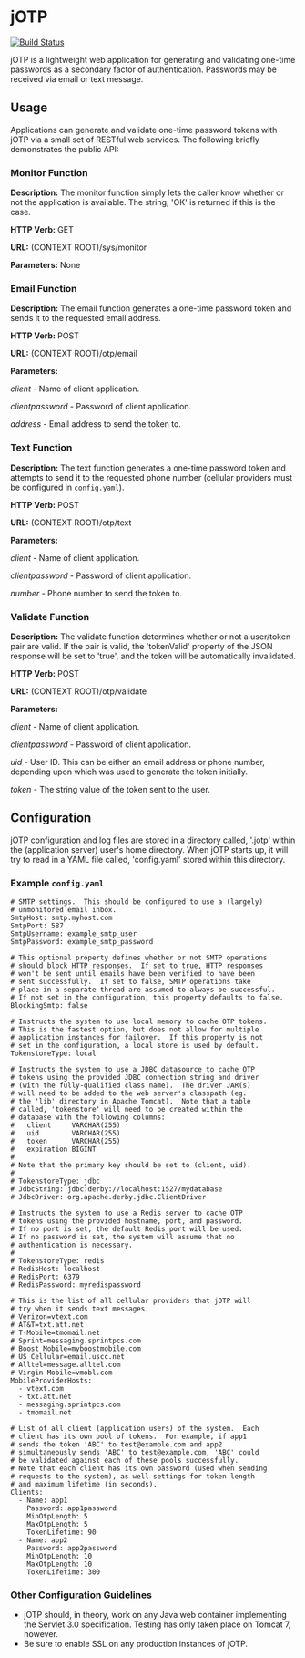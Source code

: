 # jOTP

[![Build Status](https://travis-ci.org/upcrob/jOTP.png)](https://travis-ci.org/upcrob/jOTP)

jOTP is a lightweight web application for generating and validating one-time passwords as a secondary factor of authentication.
Passwords may be received via email or text message.

## Usage

Applications can generate and validate one-time password tokens with jOTP via a small set of RESTful web services.  The following
briefly demonstrates the public API:

### Monitor Function

**Description:** The monitor function simply lets the caller know whether or not the application is available.  The string, 'OK'
is returned if this is the case.

**HTTP Verb:** GET

**URL:** (CONTEXT ROOT)/sys/monitor

**Parameters:** None

### Email Function

**Description:** The email function generates a one-time password token and sends it to the requested email address.

**HTTP Verb:** POST

**URL:** (CONTEXT ROOT)/otp/email

**Parameters:**

*client* - Name of client application.

*clientpassword* - Password of client application.

*address* - Email address to send the token to.

### Text Function

**Description:** The text function generates a one-time password token and attempts to send it to the requested phone
number (cellular providers must be configured in `config.yaml`).

**HTTP Verb:** POST

**URL:** (CONTEXT ROOT)/otp/text

**Parameters:**

*client* - Name of client application.

*clientpassword* - Password of client application.

*number* - Phone number to send the token to.

### Validate Function

**Description:** The validate function determines whether or not a user/token pair are valid.  If the pair is valid,
the 'tokenValid' property of the JSON response will be set to 'true', and the token will be automatically invalidated.

**HTTP Verb:** POST

**URL:** (CONTEXT ROOT)/otp/validate

**Parameters:**

*client* - Name of client application.

*clientpassword* - Password of client application.

*uid* - User ID.  This can be either an email address or phone number, depending upon which was used to generate the
token initially.

*token* - The string value of the token sent to the user.

## Configuration

jOTP configuration and log files are stored in a directory called, '.jotp' within the (application server) user's
home directory.  When jOTP starts up, it will try to read in a YAML file called, 'config.yaml' stored within
this directory.

### Example `config.yaml`

	# SMTP settings.  This should be configured to use a (largely)
	# unmonitored email inbox.
	SmtpHost: smtp.myhost.com
	SmtpPort: 587
	SmtpUsername: example_smtp_user
	SmtpPassword: example_smtp_password

	# This optional property defines whether or not SMTP operations
	# should block HTTP responses.  If set to true, HTTP responses
	# won't be sent until emails have been verified to have been
	# sent successfully.  If set to false, SMTP operations take
	# place in a separate thread are assumed to always be successful.
	# If not set in the configuration, this property defaults to false.
	BlockingSmtp: false

	# Instructs the system to use local memory to cache OTP tokens.
	# This is the fastest option, but does not allow for multiple
	# application instances for failover.  If this property is not
	# set in the configuration, a local store is used by default.
	TokenstoreType: local

	# Instructs the system to use a JDBC datasource to cache OTP
	# tokens using the provided JDBC connection string and driver
	# (with the fully-qualified class name).  The driver JAR(s)
	# will need to be added to the web server's classpath (eg.
	# the 'lib' directory in Apache Tomcat).  Note that a table
	# called, 'tokenstore' will need to be created within the
	# database with the following columns:
	#   client     VARCHAR(255)
	#   uid        VARCHAR(255)
	#   token      VARCHAR(255)
	#   expiration BIGINT
	#
	# Note that the primary key should be set to (client, uid).
	#
	# TokenstoreType: jdbc
	# JdbcString: jdbc:derby://localhost:1527/mydatabase
	# JdbcDriver: org.apache.derby.jdbc.ClientDriver

	# Instructs the system to use a Redis server to cache OTP
	# tokens using the provided hostname, port, and password.
	# If no port is set, the default Redis port will be used.
	# If no password is set, the system will assume that no
	# authentication is necessary.
	#
	# TokenstoreType: redis
	# RedisHost: localhost
	# RedisPort: 6379
	# RedisPassword: myredispassword
	
	# This is the list of all cellular providers that jOTP will
	# try when it sends text messages.
	# Verizon=vtext.com
	# AT&T=txt.att.net
	# T-Mobile=tmomail.net
	# Sprint=messaging.sprintpcs.com
	# Boost Mobile=myboostmobile.com
	# US Cellular=email.uscc.net
	# Alltel=message.alltel.com
	# Virgin Mobile=vmobl.com
	MobileProviderHosts:
	  - vtext.com
	  - txt.att.net
	  - messaging.sprintpcs.com
	  - tmomail.net

	# List of all client (application users) of the system.  Each
	# client has its own pool of tokens.  For example, if app1
	# sends the token 'ABC' to test@example.com and app2
	# simultaneously sends 'ABC' to test@example.com, 'ABC' could
	# be validated against each of these pools successfully.
	# Note that each client has its own password (used when sending
	# requests to the system), as well settings for token length
	# and maximum lifetime (in seconds).
	Clients:
	  - Name: app1
	    Password: app1password
	    MinOtpLength: 5
		MaxOtpLength: 5
		TokenLifetime: 90
	  - Name: app2
	    Password: app2password
	    MinOtpLength: 10
		MaxOtpLength: 10
		TokenLifetime: 300

### Other Configuration Guidelines

* jOTP should, in theory, work on any Java web container implementing the Servlet 3.0
	specification.  Testing has only taken place on Tomcat 7, however.
* Be sure to enable SSL on any production instances of jOTP.
